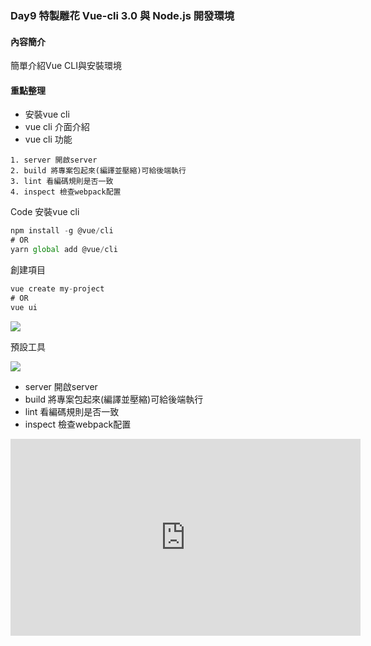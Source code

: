 ### Day9 特製雕花 Vue-cli 3.0 與 Node.js 開發環境

#### 內容簡介

簡單介紹Vue CLI與安裝環境

#### 重點整理
- 安裝vue cli
- vue cli 介面介紹
- vue cli 功能 
``` 
1. server 開啟server
2. build 將專案包起來(編譯並壓縮)可給後端執行
3. lint 看編碼規則是否一致
4. inspect 檢查webpack配置
```

Code 
安裝vue cli
```javascript
npm install -g @vue/cli
# OR
yarn global add @vue/cli
```
創建項目
```javascript
vue create my-project
# OR
vue ui
```
<img src="https://i.imgur.com/PukKcPH.png">

預設工具

<img src="https://i.imgur.com/bW0QHUk.png">

* server 開啟server
* build 將專案包起來(編譯並壓縮)可給後端執行
* lint 看編碼規則是否一致
* inspect 檢查webpack配置

<center>
<iframe width="560" height="315" src="https://www.youtube.com/embed/J08Vd5842BA" frameborder="0" allow="accelerometer; autoplay; encrypted-media; gyroscope; picture-in-picture" allowfullscreen></iframe>
</center>